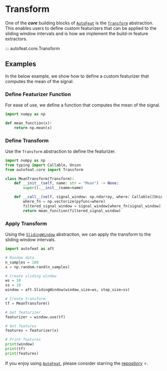 # Transform

One of the ***core*** building blocks of [`AutoFeat`](../../index.md) is the [`Transform`](transform.md) abstraction. This enables users to define custom featurizers that can be applied to the sliding window intervals and is how we implement the build-in feature extractors. 

::: autofeat.core.Transform

## Examples

In the below example, we show how to define a custom featurizer that computes the mean of the signal.

### Define Featurizer Function

For ease of use, we define a function that computes the mean of the signal.

```python
import numpy as np

def mean_function(x):
    return np.mean(x)
```

### Define Transform

Use the `Transform` abstraction to define the featurizer.

```python
import numpy as np
from typing import Callable, Union
from autofeat.core import Transform

class MeanTransform(Transform):
    def __init__(self, name: str = "Mean") -> None:
        super().__init__(name=name)

    def __call__(self, signal_window: np.ndarray, where: Callable[[Union[int, float, np.int_, np.float_]], Union[bool, np.bool_]] = lambda x: not np.isnan(x)) -> Union[np.float_, np.int_]:
        where_fn = np.vectorize(pyfunc=where)
        filtered_signal_window = signal_window[where_fn(signal_window)]
        return mean_function(filtered_signal_window)
```

### Apply Transform

Using the [`SlidingWindow`](fixed_window.md) abstraction, we can apply the transform to the sliding window intervals.

```python
import autofeat as aft

# Random data
n_samples = 100
x = np.random.rand(n_samples)

# Create sliding window
ws = 10
ss = 10
window = aft.SlidingWindow(window_size=ws, step_size=ss)

# Create transform
tf = MeanTransform()

# Get featurizer
featurizer = window.use(tf)

# Get features
features = featurizer(x)

# Print features
print(window)
print(tf)
print(features)
```

If you enjoy using [`AutoFeat`](../../index.md), please consider starring the [repository](https://github.com/autonlab/AutoFeat) ⭐️.
